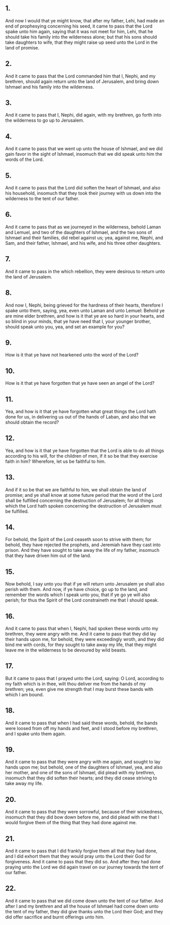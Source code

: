 ## 1.
And now I would that ye might know, that after my father, Lehi, had made an end of prophesying concerning his seed, it came to pass that the Lord spake unto him again, saying that it was not meet for him, Lehi, that he should take his family into the wilderness alone; but that his sons should take daughters to wife, that they might raise up seed unto the Lord in the land of promise. 
## 2.
And it came to pass that the Lord commanded him that I, Nephi, and my brethren, should again return unto the land of Jerusalem, and bring down Ishmael and his family into the wilderness.
## 3.
And it came to pass that I, Nephi, did again, with my brethren, go forth into the wilderness to go up to Jerusalem.
## 4.
And it came to pass that we went up unto the house of Ishmael, and we did gain favor in the sight of Ishmael, insomuch that we did speak unto him the words of the Lord.
## 5.
And it came to pass that the Lord did soften the heart of Ishmael, and also his household, insomuch that they took their journey with us down into the wilderness to the tent of our father.
## 6.
And it came to pass that as we journeyed in the wilderness, behold Laman and Lemuel, and two of the daughters of Ishmael, and the two sons of Ishmael and their families, did rebel against us; yea, against me, Nephi, and Sam, and their father, Ishmael, and his wife, and his three other daughters.
## 7.
And it came to pass in the which rebellion, they were desirous to return unto the land of Jerusalem.
## 8.
And now I, Nephi, being grieved for the hardness of their hearts, therefore I spake unto them, saying, yea, even unto Laman and unto Lemuel: Behold ye are mine elder brethren, and how is it that ye are so hard in your hearts, and so blind in your minds, that ye have need that I, your younger brother, should speak unto you, yea, and set an example for you?
## 9.
How is it that ye have not hearkened unto the word of the Lord?
## 10.
How is it that ye have forgotten that ye have seen an angel of the Lord?
## 11.
Yea, and how is it that ye have forgotten what great things the Lord hath done for us, in delivering us out of the hands of Laban, and also that we should obtain the record?
## 12.
Yea, and how is it that ye have forgotten that the Lord is able to do all things according to his will, for the children of men, if it so be that they exercise faith in him? Wherefore, let us be faithful to him.
## 13.
And if it so be that we are faithful to him, we shall obtain the land of promise; and ye shall know at some future period that the word of the Lord shall be fulfilled concerning the destruction of Jerusalem; for all things which the Lord hath spoken concerning the destruction of Jerusalem must be fulfilled.
## 14.
For behold, the Spirit of the Lord ceaseth soon to strive with them; for behold, they have rejected the prophets, and Jeremiah have they cast into prison. And they have sought to take away the life of my father, insomuch that they have driven him out of the land.
## 15.
Now behold, I say unto you that if ye will return unto Jerusalem ye shall also perish with them. And now, if ye have choice, go up to the land, and remember the words which I speak unto you, that if ye go ye will also perish; for thus the Spirit of the Lord constraineth me that I should speak.
## 16.
And it came to pass that when I, Nephi, had spoken these words unto my brethren, they were angry with me. And it came to pass that they did lay their hands upon me, for behold, they were exceedingly wroth, and they did bind me with cords, for they sought to take away my life, that they might leave me in the wilderness to be devoured by wild beasts.
## 17.
But it came to pass that I prayed unto the Lord, saying: O Lord, according to my faith which is in thee, wilt thou deliver me from the hands of my brethren; yea, even give me strength that I may burst these bands with which I am bound.
## 18.
And it came to pass that when I had said these words, behold, the bands were loosed from off my hands and feet, and I stood before my brethren, and I spake unto them again.
## 19.
And it came to pass that they were angry with me again, and sought to lay hands upon me; but behold, one of the daughters of Ishmael, yea, and also her mother, and one of the sons of Ishmael, did plead with my brethren, insomuch that they did soften their hearts; and they did cease striving to take away my life.
## 20.
And it came to pass that they were sorrowful, because of their wickedness, insomuch that they did bow down before me, and did plead with me that I would forgive them of the thing that they had done against me.
## 21.
And it came to pass that I did frankly forgive them all that they had done, and I did exhort them that they would pray unto the Lord their God for forgiveness. And it came to pass that they did so. And after they had done praying unto the Lord we did again travel on our journey towards the tent of our father.
## 22.
And it came to pass that we did come down unto the tent of our father. And after I and my brethren and all the house of Ishmael had come down unto the tent of my father, they did give thanks unto the Lord their God; and they did offer sacrifice and burnt offerings unto him.
